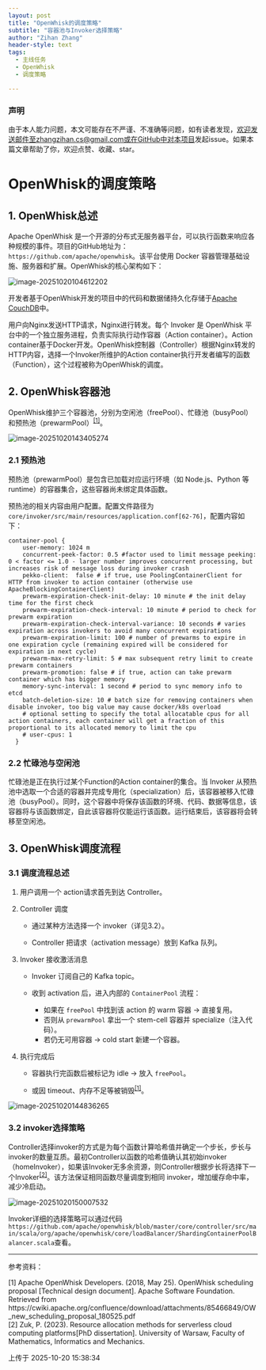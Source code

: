 ```yaml
---
layout: post
title: "OpenWhisk的调度策略"
subtitle: "容器池与Invoker选择策略"
author: "Zihan Zhang"
header-style: text
tags:
  - 主线任务
  - OpenWhisk
  - 调度策略

---
```


### 声明

由于本人能力问题，本文可能存在不严谨、不准确等问题，如有读者发现，欢迎发送邮件至zhangzihan.cs@gmail.com或在GitHub中对[本项目](https://github.com/zihan-zhang-cs/zihan-zhang-cs.github.io)发起issue。如果本篇文章帮助了你，欢迎点赞、收藏、star。

# OpenWhisk的调度策略

## 1. OpenWhisk总述

Apache OpenWhisk 是一个开源的分布式无服务器平台，可以执行函数来响应各种规模的事件。项目的GitHub地址为：```https://github.com/apache/openwhisk```。该平台使用 Docker 容器管理基础设施、服务器和扩展。OpenWhisk的核心架构如下：

![image-20251020104612202](https://github.com/zihan-zhang-cs/zihan-zhang-cs.github.io/blob/master/_posts/./assets/image-20251020104612202.png?raw=true)

开发者基于OpenWhisk开发的项目中的代码和数据储持久化存储于[Apache CouchDB](https://couchdb.apache.org/)中。

用户向Nginx发送HTTP请求，Nginx进行转发。每个 Invoker 是 OpenWhisk 平台中的一个独立服务进程，负责实际执行动作容器（Action container）。Action container基于Docker开发。OpenWhisk控制器（Controller）根据Nginx转发的HTTP内容，选择一个Invoker所维护的Action container执行开发者编写的函数（Function），这个过程被称为OpenWhisk的调度。



## 2. OpenWhisk容器池

OpenWhisk维护三个容器池，分别为空闲池（freePool）、忙碌池（busyPool）和预热池（prewarmPool）<sup><a href="#ref1">[1]</a></sup>。

![image-20251020143405274](https://github.com/zihan-zhang-cs/zihan-zhang-cs.github.io/blob/master/_posts/./assets/image-20251020143405274.png?raw=true)

### 2.1 预热池

预热池（prewarmPool）是包含已加载对应运行环境（如 Node.js、Python 等 runtime）的容器集合，这些容器尚未绑定具体函数。

预热池的相关内容由用户配置。配置文件路径为```core/invoker/src/main/resources/application.conf[62-76]```，配置内容如下：

```
container-pool {
    user-memory: 1024 m
    concurrent-peek-factor: 0.5 #factor used to limit message peeking: 0 < factor <= 1.0 - larger number improves concurrent processing, but increases risk of message loss during invoker crash
    pekko-client:  false # if true, use PoolingContainerClient for HTTP from invoker to action container (otherwise use ApacheBlockingContainerClient)
    prewarm-expiration-check-init-delay: 10 minute # the init delay time for the first check
    prewarm-expiration-check-interval: 10 minute # period to check for prewarm expiration
    prewarm-expiration-check-interval-variance: 10 seconds # varies expiration across invokers to avoid many concurrent expirations
    prewarm-expiration-limit: 100 # number of prewarms to expire in one expiration cycle (remaining expired will be considered for expiration in next cycle)
    prewarm-max-retry-limit: 5 # max subsequent retry limit to create prewarm containers
    prewarm-promotion: false # if true, action can take prewarm container which has bigger memory
    memory-sync-interval: 1 second # period to sync memory info to etcd
    batch-deletion-size: 10 # batch size for removing containers when disable invoker, too big value may cause docker/k8s overload
    # optional setting to specify the total allocatable cpus for all action containers, each container will get a fraction of this proportional to its allocated memory to limit the cpu
    # user-cpus: 1
  }
```

### 2.2 忙碌池与空闲池

忙碌池是正在执行过某个Function的Action container的集合。当 Invoker 从预热池中选取一个合适的容器并完成专用化（specialization）后，该容器被移入忙碌池（busyPool）。同时，这个容器中将保存该函数的环境、代码、数据等信息，该容器将与该函数绑定，自此该容器将仅能运行该函数。运行结束后，该容器将会转移至空闲池。



## 3. OpenWhisk调度流程

### 3.1 调度流程总述

1. 用户调用一个 action请求首先到达 Controller。

2. Controller 调度

   - 通过某种方法选择一个 invoker（详见3.2）。

   - Controller 把请求（activation message）放到 Kafka 队列。

3. Invoker 接收激活消息

   - Invoker 订阅自己的 Kafka topic。

   - 收到 activation 后，进入内部的 `ContainerPool` 流程：
     - 如果在 `freePool` 中找到该 action 的 warm 容器 → 直接复用。
     - 否则从 `prewarmPool` 拿出一个 stem-cell 容器并 specialize（注入代码）。
     - 若仍无可用容器 → cold start 新建一个容器。

4. 执行完成后

   - 容器执行完函数后被标记为 idle → 放入 `freePool`。

   - 或因 timeout、内存不足等被销毁<sup><a href="#ref1">[1]</a></sup>。

![image-20251020144836265](https://github.com/zihan-zhang-cs/zihan-zhang-cs.github.io/blob/master/_posts/./assets/image-20251020144836265.png?raw=true)

### 3.2 invoker选择策略

Controller选择invoker的方式是为每个函数计算哈希值并确定一个步长，步长与invoker的数量互质。最初Controller以函数的哈希值确认其初始invoker（homeInvoker），如果该Invoker无多余资源，则Controller根据步长将选择下一个Invoker<sup><a href="#ref2">[2]</a></sup>。该方法保证相同函数尽量调度到相同 invoker，增加缓存命中率，减少冷启动。

![image-20251020150007532](https://github.com/zihan-zhang-cs/zihan-zhang-cs.github.io/blob/master/_posts/./assets/image-20251020150007532.png?raw=true)

Invoker详细的选择策略可以通过代码```https://github.com/apache/openwhisk/blob/master/core/controller/src/main/scala/org/apache/openwhisk/core/loadBalancer/ShardingContainerPoolBalancer.scala```查看。

___

参考资料：

<div><a name="ref1"></a>[1] Apache OpenWhisk Developers. (2018, May 25). OpenWhisk scheduling proposal [Technical design document]. Apache Software Foundation. Retrieved from https://cwiki.apache.org/confluence/download/attachments/85466849/OW_new_scheduling_proposal_180525.pdf</div>

<div><a name="ref2"></a>[2] Zuk, P. (2023). Resource allocation methods for serverless cloud computing platforms[PhD dissertation]. University of Warsaw, Faculty of Mathematics, Informatics and Mechanics.</div>

上传于 2025-10-20 15:38:34